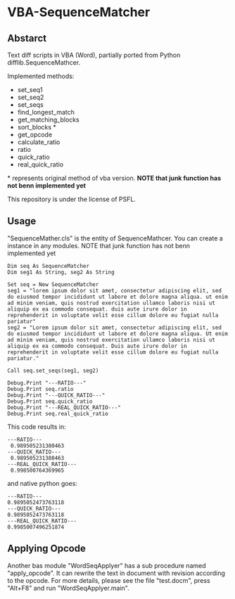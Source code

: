# VBA-SequenceMatcher

## Abstarct
Text diff scripts in VBA (Word), partially ported from Python difflib.SequenceMathcer.

Implemented methods:
- set_seq1
- set_seq2
- set_seqs
- find_longest_match
- get_matching_blocks
- sort_blocks *
- get_opcode
- calculate_ratio
- ratio
- quick_ratio
- real_quick_ratio

\* represents original method of vba version.
**NOTE that junk function has not benn implemented yet**

This repository is under the license of PSFL.

## Usage
"SequenceMather.cls" is the entity of SequenceMathcer. You can create a instance in any modules.
NOTE that junk function has not benn implemented yet

```vba
Dim seq As SequenceMatcher
Dim seg1 As String, seg2 As String

Set seq = New SequenceMatcher
seg1 = "lorem ipsum dolor sit amet, consectetur adipiscing elit, sed do eiusmod tempor incididunt ut labore et dolore magna aliqua. ut enim ad minim veniam, quis nostrud exercitation ullamco laboris nisi ut aliquip ex ea commodo consequat. duis aute irure dolor in reprehenderit in voluptate velit esse cillum dolore eu fugiat nulla pariatur"
seg2 = "Lorem ipsum dolor sit amet, consectetur adipiscing elit, sed do eiusmod tempor incididunt ut labore et dolore magna aliqua. Ut enim ad minim veniam, quis nostrud exercitation ullamco laboris nisi ut aliquip ex ea commodo consequat. Duis aute irure dolor in reprehenderit in voluptate velit esse cillum dolore eu fugiat nulla pariatur."

Call seq.set_seqs(seg1, seg2)

Debug.Print "---RATIO---"
Debug.Print seq.ratio
Debug.Print "---QUICK_RATIO---"
Debug.Print seq.quick_ratio
Debug.Print "---REAL_QUICK_RATIO---"
Debug.Print seq.real_quick_ratio
```

This code results in:
```
---RATIO---
 0.989505231380463 
---QUICK_RATIO---
 0.989505231380463 
---REAL_QUICK_RATIO---
 0.998500764369965 
```

and native python goes:
```
---RATIO---
0.9895052473763118
---QUICK_RATIO---
0.9895052473763118
---REAL_QUICK_RATIO---
0.9985007496251874
```

## Applying Opcode

Another bas module "WordSeqApplyer" has a sub procedure named "apply_opcode".
It can rewrite the text in document with revision according to the opcode.
For more details, please see the file "test.docm", press "Alt+F8" and run "WordSeqApplyer.main".


